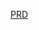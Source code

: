 [PRD](https://docs.google.com/document/d/1j7Q3KQP0QKkkaqJpYIqcAScsqCFxpTLOEapS9hqNwPU/edit?usp=sharing)
